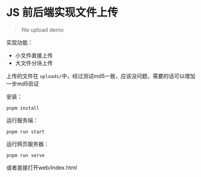 # JS 前后端实现文件上传

> file upload demo

实现功能：

- 小文件直接上传
- 大文件分块上传

上传的文件在 `uploads/`中，经过测试md5一致，应该没问题，需要的话可以增加一步md5验证


安装：

`pnpm install`

运行服务端：

`pnpm run start`

运行网页服务器：

`pnpm run serve`

或者直接打开web/index.html
